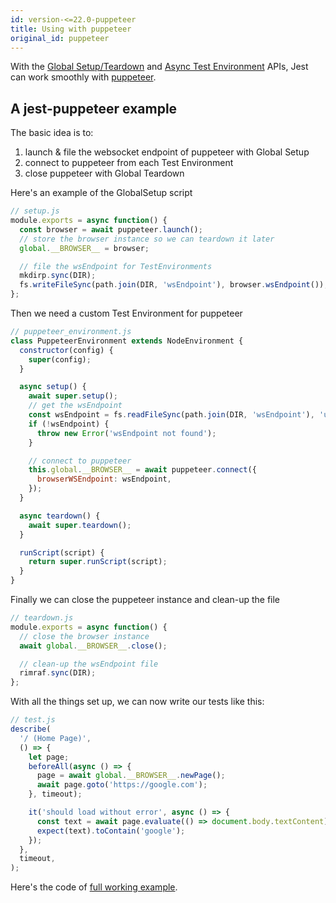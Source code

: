 ```yaml
---
id: version-<=22.0-puppeteer
title: Using with puppeteer
original_id: puppeteer
---
```


With the [Global Setup/Teardown](Configuration.md#globalsetup-string) and
[Async Test Environment](Configuration.md#testenvironment-string) APIs, Jest can
work smoothly with [puppeteer](https://github.com/GoogleChrome/puppeteer).

## A jest-puppeteer example

The basic idea is to:

1. launch & file the websocket endpoint of puppeteer with Global Setup
2. connect to puppeteer from each Test Environment
3. close puppeteer with Global Teardown

Here's an example of the GlobalSetup script

```js
// setup.js
module.exports = async function() {
  const browser = await puppeteer.launch();
  // store the browser instance so we can teardown it later
  global.__BROWSER__ = browser;

  // file the wsEndpoint for TestEnvironments
  mkdirp.sync(DIR);
  fs.writeFileSync(path.join(DIR, 'wsEndpoint'), browser.wsEndpoint());
};
```

Then we need a custom Test Environment for puppeteer

```js
// puppeteer_environment.js
class PuppeteerEnvironment extends NodeEnvironment {
  constructor(config) {
    super(config);
  }

  async setup() {
    await super.setup();
    // get the wsEndpoint
    const wsEndpoint = fs.readFileSync(path.join(DIR, 'wsEndpoint'), 'utf8');
    if (!wsEndpoint) {
      throw new Error('wsEndpoint not found');
    }

    // connect to puppeteer
    this.global.__BROWSER__ = await puppeteer.connect({
      browserWSEndpoint: wsEndpoint,
    });
  }

  async teardown() {
    await super.teardown();
  }

  runScript(script) {
    return super.runScript(script);
  }
}
```

Finally we can close the puppeteer instance and clean-up the file

```js
// teardown.js
module.exports = async function() {
  // close the browser instance
  await global.__BROWSER__.close();

  // clean-up the wsEndpoint file
  rimraf.sync(DIR);
};
```

With all the things set up, we can now write our tests like this:

```js
// test.js
describe(
  '/ (Home Page)',
  () => {
    let page;
    beforeAll(async () => {
      page = await global.__BROWSER__.newPage();
      await page.goto('https://google.com');
    }, timeout);

    it('should load without error', async () => {
      const text = await page.evaluate(() => document.body.textContent);
      expect(text).toContain('google');
    });
  },
  timeout,
);
```

Here's the code of
[full working example](https://github.com/xfumihiro/jest-puppeteer-example).
